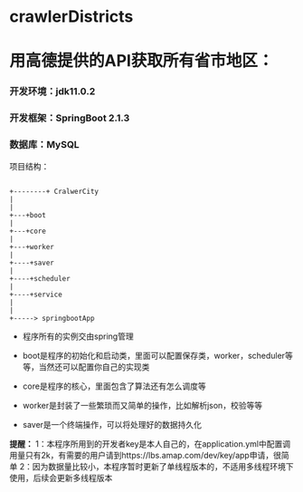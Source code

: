 # crawlerDistricts
# 用高德提供的API获取所有省市地区：
### 开发环境：jdk11.0.2
### 开发框架：SpringBoot 2.1.3
### 数据库：MySQL
项目结构：
```plain

+--------+ CralwerCity
|
|
+---+boot
|
+---+core
|
+---+worker
|
+----+saver
|
+----+scheduler
|
+----+service
|
|
+-----> springbootApp

```
- 程序所有的实例交由spring管理

- boot是程序的初始化和启动类，里面可以配置保存类，worker，scheduler等等，当然还可以配置你自己的实现类

- core是程序的核心，里面包含了算法还有怎么调度等

- worker是封装了一些繁琐而又简单的操作，比如解析json，校验等等

- saver是一个终端操作，可以将处理好的数据持久化

**提醒：**
  1：本程序所用到的开发者key是本人自己的，在application.yml中配置调用量只有2k，有需要的用户请到https://lbs.amap.com/dev/key/app申请，很简单
  2：因为数据量比较小，本程序暂时更新了单线程版本的，不适用多线程环境下使用，后续会更新多线程版本
